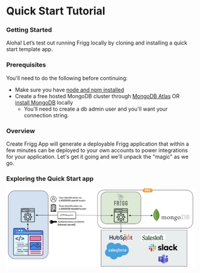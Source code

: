 # Quick Start Tutorial

### Getting Started

Aloha! Let’s test out running Frigg locally by cloning and installing a quick start template app.&#x20;

### Prerequisites

You'll need to do the following before continuing:

* Make sure you have [node and npm installed](https://docs.npmjs.com/downloading-and-installing-node-js-and-npm)
* Create a free hosted MongoDB cluster through [MongoDB Atlas](https://www.mongodb.com/atlas/database) OR [install MongoDB](https://www.mongodb.com/docs/manual/installation/) locally
  * You'll need to create a db admin user and you'll want your connection string.

### Overview

Create Frigg App will generate a deployable Frigg application that within a few minutes can be deployed to your own accounts to power integrations for your application. Let's get it going and we'll unpack the "magic" as we go.



### Exploring the Quick Start app



![](<../../.gitbook/assets/Screen Shot 2022-04-11 at 10.52.07 AM.png>)
